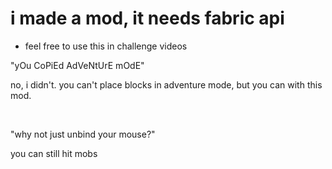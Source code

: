 # i made a mod, it needs fabric api
 - feel free to use this in challenge videos

"yOu CoPiEd AdVeNtUrE mOdE"

no, i didn't. you can't place blocks in adventure mode, but you can with this mod.

‎
‎
‎

"why not just unbind your mouse?"

you can still hit mobs

